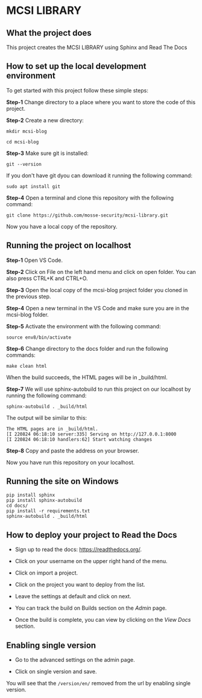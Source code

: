 # MCSI LIBRARY



## What the project does

This project creates the MCSI LIBRARY using Sphinx and Read The Docs

## How to set up the local development environment

To get started with this project follow these simple steps:

**Step-1** Change directory to a place where you want to store the code of this project.

**Step-2** Create a new directory:

`mkdir mcsi-blog`

`cd mcsi-blog`

**Step-3** Make sure git is installed:

`git --version`

If you don't have git dyou can download it running the following command:

`sudo apt install git`

**Step-4** Open a terminal and clone this repository with the following command:

`git clone https://github.com/mosse-security/mcsi-library.git`


Now you have a local copy of the repository.


## Running the project on localhost


**Step-1** Open VS Code.

**Step-2** Click on File on the left hand menu and click on open folder. You can also press CTRL+K and CTRL+O.

**Step-3** Open the local copy of the mcsi-blog project folder you cloned in the previous step.

**Step-4** Open a new terminal in the VS Code and make sure you are in the mcsi-blog folder.

**Step-5** Activate the environment with the following command:

`source env8/bin/activate`

**Step-6** Change directory to the docs folder and run the following commands:

`make clean html`

When the build succeeds, the HTML pages will be in _build/html. 

**Step-7** We will use sphinx-autobuild to run this project on our localhost by running the following command:

`sphinx-autobuild . _build/html`

The output will be similar to this:

```
The HTML pages are in _build/html.
[I 220824 06:18:10 server:335] Serving on http://127.0.0.1:8000
[I 220824 06:18:10 handlers:62] Start watching changes
```

**Step-8** Copy and paste the address on your browser.

Now you have run this repository on your localhost.

## Running the site on Windows

```
pip install sphinx
pip install sphinx-autobuild
cd docs/
pip install -r requirements.txt
sphinx-autobuild . _build/html
```

## How to deploy your project to Read the Docs


* Sign up to read the docs: https://readthedocs.org/.

* Click on your username on the upper right hand of the menu.

* Click on import a project.

* Click on the project you want to deploy from the list.

* Leave the settings at default and click on next.

* You can track the build on Builds section on the *Admin* page.

* Once the build is complete, you can view by clicking on the *View Docs* section.

## Enabling single version

* Go to the advanced settings on the admin page.

* Click on single version and save. 

You will see that the `/version/en/` removed from the url by enabling single version.





